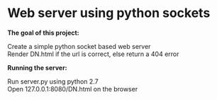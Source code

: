 <H1>Web server using python sockets</H1>

**The goal of this project:**

Create a simple python socket based web server <br>
Render DN.html if the url is correct, else return a 404 error


**Running the server:**

Run server.py using python 2.7 <br>
Open 127.0.0.1:8080/DN.html on the browser
